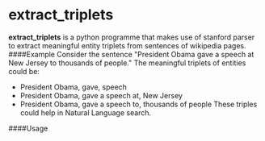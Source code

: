# extract_triplets
**extract_triplets** is a python programme that makes use of stanford parser to extract meaningful entity triplets from sentences of wikipedia pages.
####Example
Consider the sentence "President Obama gave a speech at New Jersey to thousands of people."
The meaningful triplets of entities could be:
* President Obama, gave, speech
* President Obama, gave a speech at, New Jersey
* President Obama, gave a speech to, thousands of people
These triples could help in Natural Language search.

####Usage


